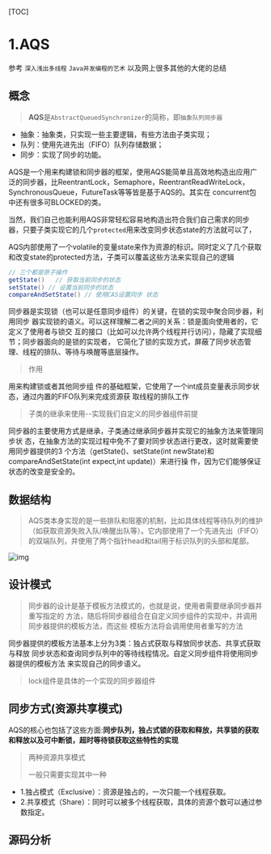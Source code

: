 

[TOC]



# 1.AQS

参考 `深入浅出多线程`  `Java并发编程的艺术` 以及网上很多其他的大佬的总结

## 概念

> **AQS**是`AbstractQueuedSynchronizer`的简称，即`抽象队列同步器`

- 抽象：抽象类，只实现一些主要逻辑，有些方法由子类实现；
- 队列：使用先进先出（FIFO）队列存储数据；
- 同步：实现了同步的功能。



​		AQS是一个用来构建锁和同步器的框架，使用AQS能简单且高效地构造出应用广泛的同步器，比ReentrantLock，Semaphore，ReentrantReadWriteLock，SynchronousQueue，FutureTask等等皆是基于AQS的。其实在 concurrent包中还有很多可BLOCKED的类。

​		当然，我们自己也能利用AQS非常轻松容易地构造出符合我们自己需求的同步器，只要子类实现它的几个`protected`用来改变同步状态state的方法就可以了，

​		AQS内部使用了一个volatile的变量state来作为资源的标识。同时定义了几个获取和改变state的protected方法，子类可以覆盖这些方法来实现自己的逻辑 

```java
// 三个都是原子操作
getState()   // 获取当前同步的状态
setState() // 设置当前同步的状态
compareAndSetState() // 使用CAS设置同步 状态
```

​		同步器是实现锁（也可以是任意同步组件）的关键，在锁的实现中聚合同步器，利用同步 器实现锁的语义。可以这样理解二者之间的关系：锁是面向使用者的，它定义了使用者与锁交 互的接口（比如可以允许两个线程并行访问），隐藏了实现细节；同步器面向的是锁的实现者， 它简化了锁的实现方式，屏蔽了同步状态管理、线程的排队、等待与唤醒等底层操作。

> 作用

用来构建锁或者其他同步组 件的基础框架，它使用了一个int成员变量表示同步状态，通过内置的FIFO队列来完成资源获 取线程的排队工作



> 子类的继承来使用--实现我们自定义的同步器组件前提

同步器的主要使用方式是继承，子类通过继承同步器并实现它的抽象方法来管理同步状 态，在抽象方法的实现过程中免不了要对同步状态进行更改，这时就需要使用同步器提供的3 个方法（getState()、setState(int newState)和compareAndSetState(int expect,int update)）来进行操 作，因为它们能够保证状态的改变是安全的。



## 数据结构



> AQS类本身实现的是一些排队和阻塞的机制，比如具体线程等待队列的维护（如获取资源失败入队/唤醒出队等）。它内部使用了一个先进先出（FIFO）的双端队列，并使用了两个指针head和tail用于标识队列的头部和尾部。

![img](http://concurrent.redspider.group/article/02/imgs/AQS数据结构.png)



## 设计模式



> 同步器的设计是基于模板方法模式的，也就是说，使用者需要继承同步器并重写指定的 方法，随后将同步器组合在自定义同步组件的实现中，并调用同步器提供的模板方法，而这些 模板方法将会调用使用者重写的方法

同步器提供的模板方法基本上分为3类：独占式获取与释放同步状态、共享式获取与释放 同步状态和查询同步队列中的等待线程情况。自定义同步组件将使用同步器提供的模板方法 来实现自己的同步语义。

> lock组件是具体的一个实现的同步器组件



## 同步方式(资源共享模式)

AQS的核心也包括了这些方面:**同步队列，独占式锁的获取和释放，共享锁的获取和释放以及可中断锁，超时等待锁获取这些特性的实现**

> 两种资源共享模式
>
> 一般只需要实现其中一种

- 1.独占模式（Exclusive）：资源是独占的，一次只能一个线程获取。
- 2.共享模式（Share）：同时可以被多个线程获取，具体的资源个数可以通过参数指定。



## 源码分析

